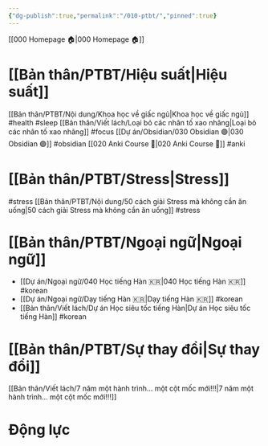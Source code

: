 ```yaml
---
{"dg-publish":true,"permalink":"/010-ptbt/","pinned":true}
---
```



[[000 Homepage 🏠\|000 Homepage 🏠]]

# [[Bản thân/PTBT/Hiệu suất\|Hiệu suất]] 
[[Bản thân/PTBT/Nội dung/Khoa học về giấc ngủ\|Khoa học về giấc ngủ]] #health #sleep 
[[Bản thân/Viết lách/Loại bỏ các nhân tố xao nhãng\|Loại bỏ các nhân tố xao nhãng]] #focus 
[[Dự án/Obsidian/030 Obsidian 🟣\|030 Obsidian 🟣]] #obsidian 
[[020 Anki Course 🌟\|020 Anki Course 🌟]] #anki 

# [[Bản thân/PTBT/Stress\|Stress]]
#stress
[[Bản thân/PTBT/Nội dung/50 cách giải Stress mà không cần ăn uống\|50 cách giải Stress mà không cần ăn uống]] #stress 

# [[Bản thân/PTBT/Ngoại ngữ\|Ngoại ngữ]]
- [[Dự án/Ngoại ngữ/040 Học tiếng Hàn 🇰🇷\|040 Học tiếng Hàn 🇰🇷]] #korean
- [[Dự án/Ngoại ngữ/Dạy tiếng Hàn 🇰🇷\|Dạy tiếng Hàn 🇰🇷]] #korean
- [[Bản thân/Viết lách/Dự án Học siêu tốc tiếng Hàn\|Dự án Học siêu tốc tiếng Hàn]] #korean

# [[Bản thân/PTBT/Sự thay đổi\|Sự thay đổi]]

[[Bản thân/Viết lách/7 năm một hành trình... một cột mốc mới!!!\|7 năm một hành trình... một cột mốc mới!!!]]

# Động lực
